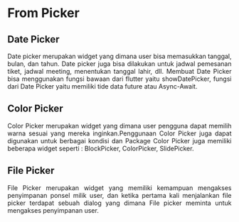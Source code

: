 # From Picker

## Date Picker

<p align="justify">Date picker merupakan widget yang dimana user bisa memasukkan tanggal, bulan, dan tahun. Date picker juga bisa dilakukan untuk jadwal pemesanan tiket, jadwal meeting, menentukan tanggal lahir, dll. Membuat Date Picker bisa menggunakan fungsi bawaan dari flutter yaitu <bold>showDatePicker</bold>, fungsi dari Date Picker yaitu memiliki tide data future atau Async-Await. </p>

## Color Picker

<p align="justify">Color Picker merupakan widget yang dimana user pengguna dapat memilih warna sesuai yang mereka inginkan.Penggunaan Color Picker juga dapat digunakan untuk berbagai kondisi dan Package Color Picker juga memiliki beberapa widget seperti : BlockPicker, ColorPicker, SlidePicker.</p>

## File Picker

<p align="justify">File Picker merupakan widget yang memiliki kemampuan mengakses penyimpanan ponsel milik user, dan ketika pertama kali menjalankan file picker terdapat sebuah dialog yang dimana File picker meminta untuk mengakses penyimpanan user.</p>
